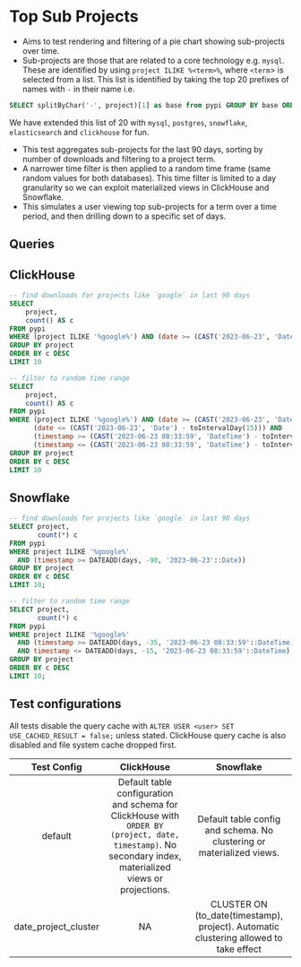 
# Top Sub Projects

- Aims to test rendering and filtering of a pie chart showing sub-projects over time. 
- Sub-projects are those that are related to a core technology e.g. `mysql`. These are identified by using `project ILIKE %<term>%`, where `<term`> is selected from a list. This list is identified by taking the top 20 prefixes of names with `-` in their name i.e.

```sql
SELECT splitByChar('-', project)[1] as base from pypi GROUP BY base ORDER BY count() DESC LIMIT 100
```

We have extended this list of 20 with `mysql`, `postgres`, `snowflake`, `elasticsearch` and `clickhouse`  for fun.

- This test aggregates sub-projects for the last 90 days, sorting by number of downloads and filtering to a project term. 
- A narrower time filter is then applied to a random time frame (same random values for both databases). This time filter is limited to a day granularity so we can exploit materialized views in ClickHouse and Snowflake.
- This simulates a user viewing top sub-projects for a term over a time period, and then drilling down to a specific set of days.

## Queries 

## ClickHouse

```sql
-- find downloads for projects like `google` in last 90 days
SELECT
    project,
    count() AS c
FROM pypi
WHERE (project ILIKE '%google%') AND (date >= (CAST('2023-06-23', 'Date') - toIntervalDay(90)))
GROUP BY project
ORDER BY c DESC
LIMIT 10

-- filter to random time range
SELECT
    project,
    count() AS c
FROM pypi
WHERE (project ILIKE '%google%') AND (date >= (CAST('2023-06-23', 'Date') - toIntervalDay(35))) AND 
      (date <= (CAST('2023-06-23', 'Date') - toIntervalDay(15))) AND 
      (timestamp >= (CAST('2023-06-23 08:33:59', 'DateTime') - toIntervalDay(35))) AND 
      (timestamp <= (CAST('2023-06-23 08:33:59', 'DateTime') - toIntervalDay(15)))
GROUP BY project
ORDER BY c DESC
LIMIT 10
```

## Snowflake

```sql
-- find downloads for projects like `google` in last 90 days
SELECT project,
       count(*) c
FROM pypi
WHERE project ILIKE '%google%'
  AND (timestamp >= DATEADD(days, -90, '2023-06-23'::Date))
GROUP BY project
ORDER BY c DESC
LIMIT 10;

-- filter to random time range
SELECT project,
       count(*) c
FROM pypi
WHERE project ILIKE '%google%'
  AND (timestamp >= DATEADD(days, -35, '2023-06-23 08:33:59'::DateTime))
  AND timestamp <= DATEADD(days, -15, '2023-06-23 08:33:59'::DateTime)
GROUP BY project
ORDER BY c DESC
LIMIT 10;
```

## Test configurations

All tests disable the query cache with `ALTER USER <user> SET USE_CACHED_RESULT = false;` unless stated. ClickHouse query cache is also disabled and file system cache dropped first.

|      Test Config     |                                                                         ClickHouse                                                                        |                                       Snowflake                                       |
|:--------------------:|:---------------------------------------------------------------------------------------------------------------------------------------------------------:|:-------------------------------------------------------------------------------------:|
|        default       | Default table configuration and schema for ClickHouse with  `ORDER BY (project, date, timestamp)`. No secondary index, materialized views or projections. |         Default table config and schema. No clustering or materialized views.         |
| date_project_cluster |                                                                             NA                                                                            | CLUSTER ON (to_date(timestamp), project). Automatic clustering allowed to take effect |